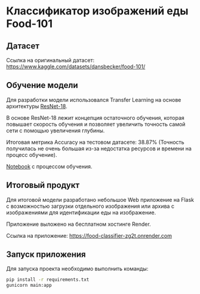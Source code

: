 # Классификатор изображений еды Food-101
## Датасет
Ссылка на оригинальный датасет: https://www.kaggle.com/datasets/dansbecker/food-101/
## Обучение модели
Для разработки модели использовался Transfer Learning на основе архитектуры [ResNet-18](https://arxiv.org/abs/1512.03385).

В основе ResNet-18 лежит концепция остаточного обучения, которая повышает скорость обучения и позволяет увеличить точность самой сети с помощью увеличения глубины.

Итоговая метрика Accuracy на тестовом датасете: 38.87% (Точность получилась не очень большая из-за недостатка ресурсов и времени на процесс обучение).

[Notebook](https://colab.research.google.com/drive/1AdgtEQqZuU78c8bTpXY7qCkYK2piMfPa#scrollTo=LXStGFMPoKok) с процессом обучения.
## Итоговый продукт
Для итоговой модели разработано небольшое Web приложение на Flask с возможностью загрузки отдельного изображения или архива с изображениями для идентификации еды на изображение.

Приложение выложено на бесплатном хостинге Render.

Ссылка на приложение: https://food-classifier-zg2t.onrender.com

## Запуск приложения
Для запуска проекта необходимо выполнить команды:
```bash
pip install -r requirements.txt
gunicorn main:app
```
